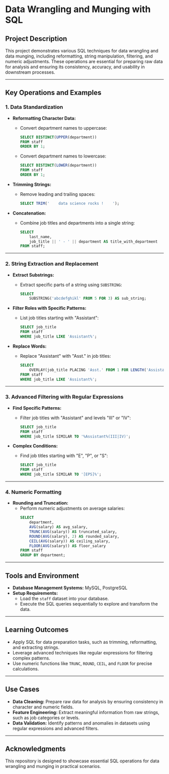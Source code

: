 # Data Wrangling and Munging with SQL

## Project Description

This project demonstrates various SQL techniques for data wrangling and data munging, including reformatting, string manipulation, filtering, and numeric adjustments. These operations are essential for preparing raw data for analysis and ensuring its consistency, accuracy, and usability in downstream processes.

---

## Key Operations and Examples

### **1. Data Standardization**
- **Reformatting Character Data:**
  - Convert department names to uppercase:
    ```sql
    SELECT DISTINCT(UPPER(department))
    FROM staff
    ORDER BY 1;
    ```
  - Convert department names to lowercase:
    ```sql
    SELECT DISTINCT(LOWER(department))
    FROM staff
    ORDER BY 1;
    ```

- **Trimming Strings:**
  - Remove leading and trailing spaces:
    ```sql
    SELECT TRIM('    data science rocks !    ');
    ```

- **Concatenation:**
  - Combine job titles and departments into a single string:
    ```sql
    SELECT 
        last_name,
        job_title || ' - ' || department AS title_with_department
    FROM staff;
    ```

---

### **2. String Extraction and Replacement**
- **Extract Substrings:**
  - Extract specific parts of a string using `SUBSTRING`:
    ```sql
    SELECT 
        SUBSTRING('abcdefghikl' FROM 5 FOR 3) AS sub_string;
    ```

- **Filter Roles with Specific Patterns:**
  - List job titles starting with "Assistant":
    ```sql
    SELECT job_title
    FROM staff
    WHERE job_title LIKE 'Assistant%';
    ```

- **Replace Words:**
  - Replace "Assistant" with "Asst." in job titles:
    ```sql
    SELECT
        OVERLAY(job_title PLACING 'Asst.' FROM 1 FOR LENGTH('Assistant')) AS shorten_job_title
    FROM staff
    WHERE job_title LIKE 'Assistant%';
    ```

---

### **3. Advanced Filtering with Regular Expressions**
- **Find Specific Patterns:**
  - Filter job titles with "Assistant" and levels "III" or "IV":
    ```sql
    SELECT job_title
    FROM staff
    WHERE job_title SIMILAR TO '%Assistant%(III|IV)';
    ```

- **Complex Conditions:**
  - Find job titles starting with "E", "P", or "S":
    ```sql
    SELECT job_title
    FROM staff
    WHERE job_title SIMILAR TO '[EPS]%';
    ```

---

### **4. Numeric Formatting**
- **Rounding and Truncation:**
  - Perform numeric adjustments on average salaries:
    ```sql
    SELECT 
        department, 
        AVG(salary) AS avg_salary, 
        TRUNC(AVG(salary)) AS truncated_salary,
        ROUND(AVG(salary), 2) AS rounded_salary,
        CEIL(AVG(salary)) AS ceiling_salary,
        FLOOR(AVG(salary)) AS floor_salary
    FROM staff
    GROUP BY department;
    ```

---

## Tools and Environment
- **Database Management Systems:** MySQL, PostgreSQL
- **Setup Requirements:**
  - Load the `staff` dataset into your database.
  - Execute the SQL queries sequentially to explore and transform the data.

---

## Learning Outcomes
- Apply SQL for data preparation tasks, such as trimming, reformatting, and extracting strings.
- Leverage advanced techniques like regular expressions for filtering complex patterns.
- Use numeric functions like `TRUNC`, `ROUND`, `CEIL`, and `FLOOR` for precise calculations.

---

## Use Cases
- **Data Cleaning:** Prepare raw data for analysis by ensuring consistency in character and numeric fields.
- **Feature Engineering:** Extract meaningful information from raw strings, such as job categories or levels.
- **Data Validation:** Identify patterns and anomalies in datasets using regular expressions and advanced filters.

---

## Acknowledgments
This repository is designed to showcase essential SQL operations for data wrangling and munging in practical scenarios.
